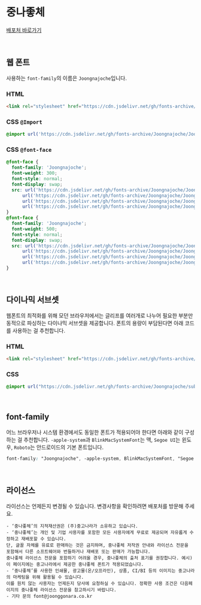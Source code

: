 # 중나좋체

[배포처 바로가기](https://gongu.copyright.or.kr/gongu/wrt/wrt/view.do?wrtSn=13262134&menuNo=200023)

&nbsp;

## 웹 폰트

사용하는 `font-family`의 이름은 `Joongnajoche`입니다.

### HTML

```html
<link rel="stylesheet" href="https://cdn.jsdelivr.net/gh/fonts-archive/Joongnajoche/Joongnajoche.css" type="text/css"/>
```

### CSS `@Import`

```css
@import url('https://cdn.jsdelivr.net/gh/fonts-archive/Joongnajoche/Joongnajoche.css');
```

### CSS `@font-face`

```css
@font-face {
  font-family: 'Joongnajoche';
  font-weight: 300;
  font-style: normal;
  font-display: swap;
  src: url('https://cdn.jsdelivr.net/gh/fonts-archive/Joongnajoche/Joongnajoche-Light.woff2') format('woff2'),
      url('https://cdn.jsdelivr.net/gh/fonts-archive/Joongnajoche/Joongnajoche-Light.woff') format('woff'),
      url('https://cdn.jsdelivr.net/gh/fonts-archive/Joongnajoche/Joongnajoche-Light.otf') format('opentype'),
      url('https://cdn.jsdelivr.net/gh/fonts-archive/Joongnajoche/Joongnajoche-Light.ttf') format('truetype');
}
@font-face {
  font-family: 'Joongnajoche';
  font-weight: 500;
  font-style: normal;
  font-display: swap;
  src: url('https://cdn.jsdelivr.net/gh/fonts-archive/Joongnajoche/Joongnajoche-Medium.woff2') format('woff2'),
      url('https://cdn.jsdelivr.net/gh/fonts-archive/Joongnajoche/Joongnajoche-Medium.woff') format('woff'),
      url('https://cdn.jsdelivr.net/gh/fonts-archive/Joongnajoche/Joongnajoche-Medium.otf') format('opentype'),
      url('https://cdn.jsdelivr.net/gh/fonts-archive/Joongnajoche/Joongnajoche-Medium.ttf') format('truetype');
}
```

&nbsp;

## 다이나믹 서브셋

웹폰트의 최적화를 위해 모던 브라우저에서는 글리프를 여러개로 나누어 필요한 부분만 동적으로 파싱하는 다이나믹 서브셋을 제공합니다. 폰트의 용량이 부담된다면 아래 코드를 사용하는 걸 추천합니다.

### HTML

```html
<link rel="stylesheet" href="https://cdn.jsdelivr.net/gh/fonts-archive/Joongnajoche/subsets/Joongnajoche-dynamic-subset.css" type="text/css"/>
```

### CSS

```css
@import url("https://cdn.jsdelivr.net/gh/fonts-archive/Joongnajoche/subsets/Joongnajoche-dynamic-subset.css");
```

&nbsp;

## font-family

어느 브라우저나 시스템 환경에서도 동일한 폰트가 적용되어야 한다면 아래와 같이 구성하는 걸 추천합니다. `-apple-system`과 `BlinkMacSystemFont`는 맥, `Segoe UI`는 윈도우, `Roboto`는 안드로이드의 기본 폰트입니다.

```css
font-family: "Joongnajoche", -apple-system, BlinkMacSystemFont, "Segoe UI",Roboto, Oxygen, Ubuntu, Cantarell, "Open Sans", "Helvetica Neue", sans-serif;
```

&nbsp;

## 라이선스

라이선스는 언제든지 변경될 수 있습니다. 변경사항을 확인하려면 배포처를 방문해 주세요.

```
- ‘중나좋체’의 지적재산권은 (주)중고나라가 소유하고 있습니다.
- ‘중나좋체’는 개인 및 기업 사용자를 포함한 모든 사용자에게 무료로 제공되며 자유롭게 수정하고 재배포할 수 있습니다.
단, 글꼴 자체를 유료로 판매하는 것은 금지하며, 중나좋체 저작권 안내와 라이선스 전문을 포함해서 다른 소프트웨어와 번들하거나 재배포 또는 판매가 가능합니다.
중나좋체 라이선스 전문을 포함하기 어려울 경우, 중나좋체의 출처 표기를 권장합니다. 예시) 이 페이지에는 중고나라에서 제공한 중나좋체 폰트가 적용되었습니다.
- ‘중나좋체’를 사용한 인쇄물, 광고물(온/오프라인), 상품, CI/BI 등의 이미지는 중고나라의 마케팅을 위해 활용될 수 있습니다.
이를 원치 않는 사용자는 언제든지 당사에 요청하실 수 있습니다. 정확한 사용 조건은 다음페이지의 중나좋체 라이선스 전문을 참고하시기 바랍니다.
- 기타 문의 font@joonggonara.co.kr
```
